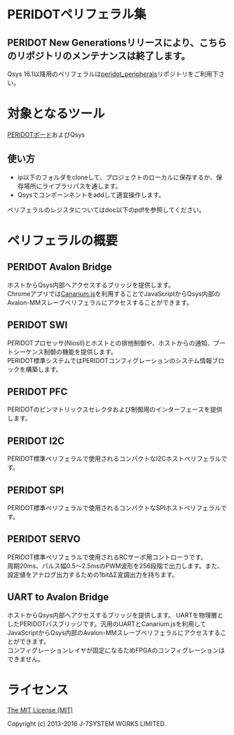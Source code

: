 PERIDOTペリフェラル集
=====================

## PERIDOT New Generationsリリースにより、こちらのリポジトリのメンテナンスは終了します。  

Qsys 16.1以降用のペリフェラルは[peridot_peripherals](https://github.com/osafune/peridot_peripherals)リポジトリをご利用下さい。


対象となるツール
================

[PERIDOTボード](https://github.com/osafune/peridot)およびQsys

使い方
------

- ip以下のフォルダをcloneして、プロジェクトのローカルに保存するか、保存場所にライブラリパスを通します。
- Qsysでコンポーンネントをaddして適宜操作します。

ペリフェラルのレジスタについてはdoc以下のpdfを参照してください。


ペリフェラルの概要
==================

PERIDOT Avalon Bridge
---------------------

ホストからQsys内部へアクセスするブリッジを提供します。  
Chromeアプリでは[Canarium.js](https://github.com/osafune/peridot/tree/master/sample_apps)を利用することでJavaScriptからQsys内部のAvalon-MMスレーブペリフェラルにアクセスすることができます。  


PERIDOT SWI
-----------

PERIDOTプロセッサ(NiosII)とホストとの排他制御や、ホストからの通知、ブートシーケンス制御の機能を提供します。  
PERIDOT標準システムではPERIDOTコンフィグレーションのシステム情報ブロックを構築します。  


PERIDOT PFC
-----------

PERIDOTのピンマトリックスセレクタおよび制御用のインターフェースを提供します。  


PERIDOT I2C
-----------

PERIDOT標準ペリフェラルで使用されるコンパクトなI2Cホストペリフェラルです。  


PERIDOT SPI
-----------

PERIDOT標準ペリフェラルで使用されるコンパクトなSPIホストペリフェラルです。  


PERIDOT SERVO
-------------

PERIDOT標準ペリフェラルで使用されるRCサーボ用コントローラです。  
周期20ms、パルス幅0.5～2.5msのPWM波形を256段階で出力します。また、設定値をアナログ出力するための1bitΔΣ変調出力を持ちます。  


UART to Avalon Bridge
---------------------

ホストからQsys内部へアクセスするブリッジを提供します。 
UARTを物理層としたPERIDOTバスブリッジです。汎用のUARTとCanarium.jsを利用してJavaScriptからQsys内部のAvalon-MMスレーブペリフェラルにアクセスすることができます。  
コンフィグレーションレイヤが固定になるためFPGAのコンフィグレーションはできません。  


ライセンス
=========

[The MIT License (MIT)](https://opensource.org/licenses/MIT)

Copyright (c) 2013-2016 J-7SYSTEM WORKS LIMITED.